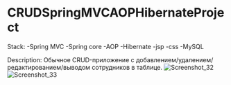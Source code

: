 # CRUDSpringMVCAOPHibernateProject
Stack:
-Spring MVC
-Spring core
-AOP
-Hibernate
-jsp
-css
-MySQL

Description:
Обычное CRUD-приложение с добавлением/удалением/редактированием/выводом сотрудников в таблице.
![Screenshot_32](https://github.com/0123456Seven/CRUDSpringMVCAOPHibernateProject/assets/130635607/40806fe2-cf2b-4ebc-9ece-84c4182933b2)
![Screenshot_33](https://github.com/0123456Seven/CRUDSpringMVCAOPHibernateProject/assets/130635607/16b042bb-6ccf-447a-bf77-3ca2baf824b5)
